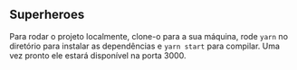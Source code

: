 ## Superheroes

Para rodar o projeto localmente, clone-o para a sua máquina, rode `yarn` no diretório para instalar as dependências e `yarn start` para compilar.
Uma vez pronto ele estará disponível na porta 3000.
